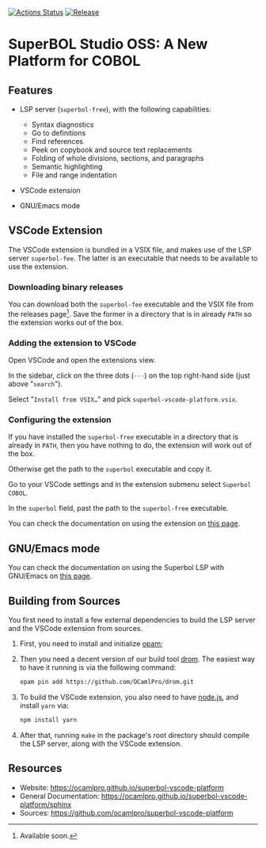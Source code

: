 [![Actions Status](https://github.com/ocamlpro/superbol-studio-oss/workflows/Main%20Workflow/badge.svg)](https://github.com/ocamlpro/superbol-studio-oss/actions)
[![Release](https://img.shields.io/github/release/ocamlpro/superbol-studio-oss.svg)](https://github.com/ocamlpro/superbol-studio-oss/releases)

# SuperBOL Studio OSS: A New Platform for COBOL

## Features

* LSP server (`superbol-free`), with the following capabilities:
    * Syntax diagnostics
    * Go to definitions
    * Find references
    * Peek on copybook and source text replacements
    * Folding of whole divisions, sections, and paragraphs
    * Semantic highlighting
    * File and range indentation

* VSCode extension

* GNU/Emacs mode

## VSCode Extension

The VSCode extension is bundled in a VSIX file, and makes use of the
LSP server `superbol-fee`.  The latter is an executable that needs to
be available to use the extension.

### Downloading binary releases

You can download both the `superbol-fee` executable and the VSIX file
from the releases page[^releases].  Save the former in a directory
that is in already `PATH` so the extension works out of the box.

[^releases]: Available soon.

### Adding the extension to VSCode

Open VSCode and open the extensions view.

In the sidebar, click on the three dots (`⋅⋅⋅`) on the top right-hand
side (just above "`search`").

Select "`Install from VSIX…`" and pick
`superbol-vscode-platform.vsix`.

### Configuring the extension

If you have installed the `superbol-free` executable in a directory
that is already in `PATH`, then you have nothing to do, the extension
will work out of the box.

Otherwise get the path to the `superbol` executable and copy it.

Go to your VSCode settings and in the extension submenu select
`Superbol COBOL`.

In the `superbol` field, past the path to the `superbol-free`
executable.

You can check the documentation on using the extension on [this
page](https://ocamlpro.github.io/superbol-studio-oss/sphinx).

## GNU/Emacs mode

You can check the documentation on using the Superbol LSP with
GNU/Emacs on [this
page](https://ocamlpro.github.io/superbol-studio-oss/sphinx/emacs).

## Building from Sources

You first need to install a few external dependencies to build the LSP server and the VSCode extension from sources.

1. First, you need to install and initialize [opam](https://opam.ocaml.org/);

1. Then you need a decent version of our build tool [drom](https://ocamlpro.github.io/drom/).  The easiest way to have it running is via the following command:

   ```bash
   opam pin add https://github.com/OCamlPro/drom.git
   ```

1. To build the VSCode extension, you also need to have [node.js](https://nodejs.org/), and install `yarn` via:

   ```bash
   npm install yarn
   ```

1. After that, running `make` in the package's root directory should compile the LSP server, along with the VSCode extension.

## Resources

* Website: https://ocamlpro.github.io/superbol-vscode-platform
* General Documentation: https://ocamlpro.github.io/superbol-vscode-platform/sphinx
* Sources: https://github.com/ocamlpro/superbol-vscode-platform


